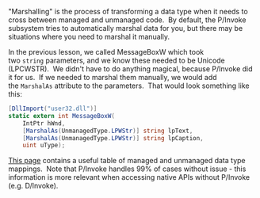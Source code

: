 "Marshalling" is the process of transforming a data type when it needs to cross between managed and unmanaged code.  By default, the P/Invoke subsystem tries to automatically marshal data for you, but there may be situations where you need to marshal it manually.

In the previous lesson, we called MessageBoxW which took two `string` parameters, and we know these needed to be Unicode (LPCWSTR).  We didn't have to do anything magical, because P/Invoke did it for us.  If we needed to marshal them manually, we would add the `MarshalAs` attribute to the parameters.  That would look something like this:

```csharp
[DllImport("user32.dll")]
static extern int MessageBoxW(
    IntPtr hWnd,
    [MarshalAs(UnmanagedType.LPWStr)] string lpText,
    [MarshalAs(UnmanagedType.LPWStr)] string lpCaption,
    uint uType);
```

  

[This page](https://docs.microsoft.com/en-us/dotnet/framework/interop/marshaling-data-with-platform-invoke) contains a useful table of managed and unmanaged data type mappings.  Note that P/Invoke handles 99% of cases without issue - this information is more relevant when accessing native APIs without P/Invoke (e.g. D/Invoke).

